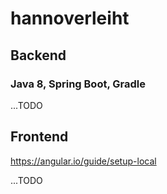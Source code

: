 # hannoverleiht

## Backend

### Java 8, Spring Boot, Gradle

...TODO

## Frontend

https://angular.io/guide/setup-local

...TODO
